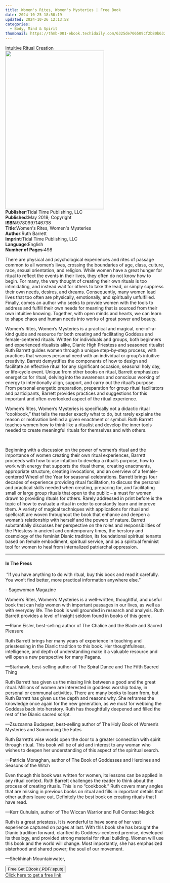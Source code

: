 ```yaml
---
title: Women's Rites, Women's Mysteries | Free Book
date: 2024-10-25 18:50:19
updated: 2024-10-26 12:13:58
categories:
  - Body, Mind & Spirit
thumbnail: https://thmb-001-ebook.techidaily.com/6325de706509cf2b80b63293fb54cd5de4de2ca4c1b95b91fe102f6571e64eb2.jpg
---
```

<main id="book-container">
  <div class="flex flex-col">
    <div class="book-brief flex-1 py-6 px-4 sm:p-6 md:py-10 md:px-8">
      <!-- brief-->
      <div class="book-brief-main">Intuitive Ritual Creation</div>
    </div>
    <div
      class="book-meta-info flex-1 grid gap-4 col-start-1 col-end-3 row-start-1 sm:mb-6 sm:grid-cols-4 lg:gap-6 lg:col-start-2 lg:row-end-6 lg:row-span-6 lg:mb-0"
    >
      <div
        class="book-meta-info-left place-content-center mt-4 p-4 text-sm leading-6 col-start-2 col-span-2 dark:text-slate-400"
      >
        <img
          class="w-full h-500 object-cover rounded-lg sm:h-255 sm:col-span-2 lg:col-span-full"
          src="https://img-001-ebook.techidaily.com/a9380f79a9ceabb9dd25c397b65fd976a88a1fc930c6c0dd5fd26ab1b071f7f3.jpg"
          alt=""
          width="312"
          height="500"
        />
      </div>
      <div
        class="book-meta-info-right mt-2 col-start-1 row-start-2 col-span-3 self-center"
      >
        <!-- meta data  -->
        <div class="flex flex-col px-4 md:px-8">
          <div class="flex-1">
            <strong>Publisher</strong>:<span class="px-2"
              >Tidal Time Publishing, LLC</span
            >
          </div>
          <div class="flex-1">
            <strong>Published</strong>:<span class="px-2"
              >May 2018; Copyright</span
            >
          </div>
          <div class="flex-1">
            <strong>ISBN</strong>:<span class="px-2">9780997146738</span>
          </div>
          <div class="flex-1">
            <strong>Title</strong>:<span class="px-2"
              >Women&#39;s Rites, Women&#39;s Mysteries</span
            >
          </div>
          <div class="flex-1">
            <strong>Author</strong>:<span class="px-2">Ruth Barrett</span>
          </div>
          <div class="flex-1">
            <strong>Imprint</strong>:<span class="px-2"
              >Tidal Time Publishing, LLC</span
            >
          </div>
          <div class="flex-1">
            <strong>Language</strong>:<span class="px-2">English</span>
          </div>
          <div class="flex-1">
            <strong>Number of Pages</strong>:<span class="px-2">498</span>
          </div>
        </div>
      </div>
    </div>
    <div class="book-description flex-1 py-6 px-4 sm:p-6 md:py-10 md:px-8">
      <div class="book-description-main">
        <div accordion-content="" id="description">
          <p>
            There are physical and psychological experiences and rites of
            passage common to all women’s lives, crossing the boundaries of age,
            class, culture, race, sexual orientation, and religion. While women
            have a great hunger for ritual to reflect the events in their lives,
            they often do not know how to begin. For many, the very thought of
            creating their own rituals is too intimidating, and instead wait for
            others to take the lead, or simply suppress their own needs,
            desires, and dreams. Consequently, many women lead lives that too
            often are physically, emotionally, and spiritually unfulfilled.
            Finally, comes an author who seeks to provide women with the tools
            to address and fulfill their own needs for meaning that is sourced
            from their own intuitive knowing. Together, with open minds and
            hearts, we can learn to shape chaos and human needs into works of
            great power and beauty.
          </p>
          <p>
            Women’s Rites, Women’s Mysteries is a practical and magical,
            one-of-a-kind guide and resource for both creating and facilitating
            Goddess and female-centered rituals. Written for individuals and
            groups, both beginners and experienced ritualists alike, Dianic High
            Priestess and seasoned ritualist Ruth Barrett guides women through a
            unique step-by-step process, with practices that weaves personal
            need with an individual or group’s intuitive creativity. Barrett
            demystifies the components of how to design and facilitate an
            effective ritual for any significant occasion, seasonal holy day, or
            life-cycle event. Unique from other books on ritual, Barrett
            emphasizes energetics for ritual, delving into the awareness and
            conscious working of energy to intentionally align, support, and
            carry out the ritual’s purpose. From personal energetic preparation,
            preparation for group ritual facilitators and participants, Barrett
            provides practices and suggestions for this important and often
            overlooked aspect of the ritual experience.
          </p>
          <p>
            Women’s Rites, Women’s Mysteries is specifically not a didactic
            ritual “cookbook,” that tells the reader exactly what to do, but
            rarely explains the reason or motivation behind a given enactment or
            symbol. Ruth Barrett teaches women how to think like a ritualist and
            develop the inner tools needed to create meaningful rituals for
            themselves and with others.
          </p>
          <p>&nbsp;</p>
          <p>
            Beginning with a discussion on the power of women’s ritual and the
            importance of women creating their own ritual experiences, Barrett
            proceeds with how to use intuition to develop a ritual’s purpose,
            how to work with energy that supports the ritual theme, creating
            enactments, appropriate structure, creating invocations, and an
            overview of a female-centered Wheel of the Year for seasonal
            celebrations. Barrett brings four decades of experience providing
            ritual facilitation, to discuss the personal and practical skills
            needed when creating, preparing for, and facilitating small or large
            group rituals that open to the public – a must for women drawn to
            providing rituals for others. Rarely addressed in print before is
            the topic of how to evaluate a ritual in order to constantly learn
            and improve them. A variety of magical techniques with applications
            for ritual and spellcraft are woven throughout the book that enhance
            and deepen a woman’s relationship with herself and the powers of
            nature. Barrett substantially discusses her perspective on the roles
            and responsibilities of the Priestess in ancient and contemporary
            times, the herstory and cosmology of the feminist Dianic tradition,
            its foundational spiritual tenants based on female embodiment,
            spiritual service, and as a spiritual feminist tool for women to
            heal from internalized patriarchal oppression.
          </p>
        </div>
        <div class="accordion-fader"></div>
      </div>
    </div>
    <div class="book-excerpts flex-1 py-6 px-4 sm:p-6 md:py-10 md:px-8">
      <!-- excerpts-->
      <div class="book-excerpts-main">
        <hr />
        <h4 class="placeholder placeholder-heading">
          <span>In The Press</span>
        </h4>
        <p></p>
        <p>
          <strong>&nbsp;</strong>“If you have anything to do with ritual, buy
          this book and read it carefully. You won’t find better, more practical
          information anywhere else.”
        </p>
        <p>- Sagewoman Magazine</p>
        <p>
          Women’s Rites, Women’s Mysteries is a well-written, thoughtful, and
          useful book that can help women with important passages in our lives,
          as well as with everyday life. The book is well grounded in research
          and analysis. Ruth Barrett provides a level of insight seldom found in
          books of this genre.
        </p>
        <p>
          —Riane Eisler, best-selling author of The Chalice and the Blade and
          Sacred Pleasure
        </p>
        <p>
          Ruth Barrett brings her many years of experience in teaching and
          priestessing in the Dianic tradition to this book. Her thoughtfulness,
          intelligence, and depth of understanding make it a valuable resource
          and will open a new perspective for many Pagans.
        </p>
        <p>
          —Starhawk, best-selling author of The Spiral Dance and The Fifth
          Sacred Thing
        </p>
        <p>
          Ruth Barrett has given us the missing link between a good and the
          great ritual. Millions of women are interested in goddess worship
          today, in personal or communal activities. There are many books to
          learn from, but Ruth Barrett has given us the depth and reasons why.
          She reframes the knowledge once again for the new generation, as we
          must for webbing the Goddess back into herstory. Ruth has thoughtfully
          deepened and filled the rest of the Dianic sacred script.
        </p>
        <p>
          —Zsuzsanna Budapest, best-selling author of The Holy Book of Women’s
          Mysteries and Summoning the Fates
        </p>
        <p>
          Ruth Barrett’s wise words open the door to a greater connection with
          spirit through ritual. This book will be of aid and interest to any
          woman who wishes to deepen her understanding of this aspect of the
          spiritual search.
        </p>
        <p>
          —Patricia Monaghan, author of The Book of Goddesses and Heroines and
          Seasons of the Witch
        </p>
        <p>
          Even though this book was written for women, its lessons can be
          applied in any ritual context. Ruth Barrett challenges the reader to
          think about the process of creating rituals. This is no “cookbook.”
          Ruth covers many angles that are missing in previous books on ritual
          and fills in important details that other authors leave out.
          Definitely the best book on creating rituals that I have read.
        </p>
        <p>
          —Kerr Cuhulain, author of The Wiccan Warrior and Full Contact Magick
        </p>
        <p>
          Ruth is a great priestess. It is wonderful to have some of her vast
          experience captured on pages at last. With this book she has brought
          the Dianic tradition forward, clarified its Goddess-centered premise,
          developed its thealogy, and provided strong material for ritual
          building. Women will use this book and the world will change. Most
          importantly, she has emphasized sisterhood and shared power; the soul
          of our movement.
        </p>
        <p>—Shekhinah Mountainwater,</p>
        <p></p>
      </div>
    </div>
    <div
      class="book-about-author flex-1 py-6 px-4 sm:p-6 md:py-10 md:px-8"
    ></div>
    <div class="book-free-get flex-1 py-6 px-4 sm:p-6 md:py-10 md:px-8">
      <button
        id="btn-free-get"
        class="bg-blue-500 hover:bg-blue-700 text-white font-bold py-2 px-4 rounded"
      >
        Free Get EBook (.PDF/.epub)
      </button>
      <div id="countdown-display" class="px-2 text-lg mt-2"></div>
      <a
        id="free-link"
        class="hidden bg-blue-500 hover:bg-blue-700 text-white font-bold py-2 px-4 rounded"
        href="https://www.ebooks.com/en-us/book/209862531/women-s-rites-women-s-mysteries/ruth-barrett/"
        target="_blank"
        >Click here to get a free link</a
      >
    </div>
    <script>
      let countdownTime = 0;
      let countdownInterval = null;
      document
        .getElementById('btn-free-get')
        .addEventListener('click', startCountdown);
      function startCountdown() {
        countdownTime = new Date().getTime() + 60000 * 3;
        countdownInterval = setInterval(updateCountdown, 1000);
        document.getElementById('btn-free-get').disabled = true;
        document
          .getElementById('btn-free-get')
          .classList.add('bg-gray-500', 'cursor-not-allowed');
      }
      function updateCountdown() {
        let currentTime = new Date().getTime();
        let timeLeft = countdownTime - currentTime;
        let secondsLeft = Math.floor(timeLeft / 1000);
        document.getElementById('countdown-display').innerHTML =
          `Remaining time: ${secondsLeft} seconds.`;
        if (secondsLeft <= 0) {
          clearInterval(countdownInterval);
          document.getElementById('btn-free-get').classList.add('hidden');
          document.getElementById('free-link').classList.remove('hidden');
          document.getElementById('countdown-display').innerHTML = '';
        }
      }
    </script>
  </div>
</main>
